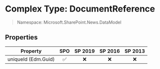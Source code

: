 # Complex Type: DocumentReference

> Namespace: Microsoft.SharePoint.News.DataModel

## Properties

Property | SPO | SP 2019 | SP 2016 | SP 2013
----------|:---:|:-------:|:-------:|:-------:
uniqueId (Edm.Guid) | ✅ | ❌ | ❌ | ❌